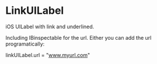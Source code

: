 # LinkUILabel
iOS UILabel with link and underlined.

Including IBinspectable for the url.
Either you can add the url programatically:

linkUILabel.url = "www.myurl.com"
